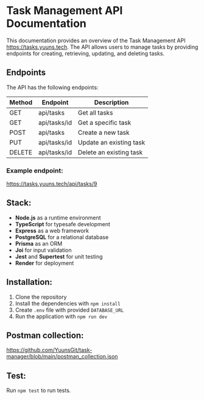 # Task Management API Documentation

This documentation provides an overview of the Task Management API https://tasks.yuuns.tech. The API allows users to
manage tasks by providing endpoints for creating, retrieving, updating, and deleting tasks.

## Endpoints

The API has the following endpoints:

| Method | Endpoint     | Description             |
|--------|--------------|-------------------------|
| GET    | api/tasks    | Get all tasks           |
| GET    | api/tasks/id | Get a specific task     |
| POST   | api/tasks    | Create a new task       |
| PUT    | api/tasks/id | Update an existing task |
| DELETE | api/tasks/id | Delete an existing task |

### Example endpoint:
https://tasks.yuuns.tech/api/tasks/9

## Stack:

- **Node.js** as a runtime environment
- **TypeScript** for typesafe development
- **Express** as a web framework
- **PostgreSQL** for a relational database
- **Prisma** as an ORM
- **Joi** for input validation
- **Jest** and **Supertest** for unit testing
- **Render** for deployment

## Installation:
1. Clone the repository
2. Install the dependencies with `npm install`
3. Create `.env` file with provided `DATABASE_URL`
4. Run the application with `npm run dev`

## Postman collection:
https://github.com/YuunsGit/task-manager/blob/main/postman_collection.json

## Test:
Run `npm test` to run tests.
